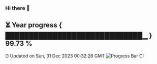 ### Hi there 👋
⏳ Year progress { █████████████████████████████▁ } 99.73 %
---
⏰ Updated on Sun, 31 Dec 2023 00:32:26 GMT
![Progress Bar CI](https://github.com/Moyi321/Moyi321/workflows/Progress%20Bar%20CI/badge.svg)
